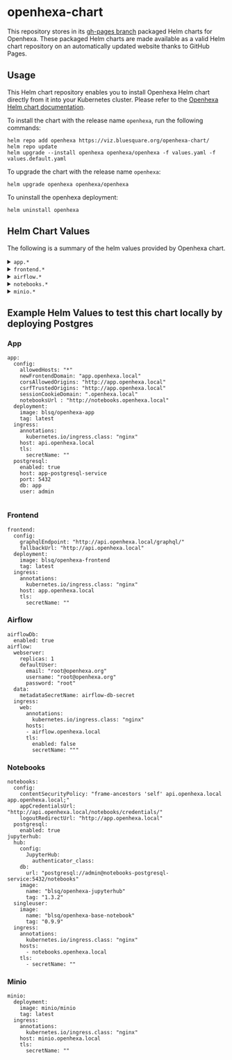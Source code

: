 # openhexa-chart

This repository stores in its [gh-pages branch](https://github.com/BLSQ/openhexa-chart/tree/gh-pages) packaged Helm charts for Openhexa. These packaged Helm charts are made available as a valid Helm chart repository on an automatically updated website thanks to GitHub Pages. 

## Usage

This Helm chart repository enables you to install Openhexa Helm chart directly from it into your Kubernetes cluster. Please refer to the [Openhexa Helm chart documentation](https://github.com/BLSQ/openhexa-local-hosting#openhexa).

To install the chart with the release name `openhexa`, run the following commands:

```
helm repo add openhexa https://viz.bluesquare.org/openhexa-chart/
helm repo update
helm upgrade --install openhexa openhexa/openhexa -f values.yaml -f values.default.yaml 
```

To upgrade the chart with the release name `openhexa`:

```
helm upgrade openhexa openhexa/openhexa
```

To uninstall the openhexa deployment:

```
helm uninstall openhexa 
```

## Helm Chart Values

The following is a summary of the helm values provided by Openhexa chart.

<details>
<summary><code>app.*</code></summary>

| Parameter                                 | Description                                   | Default                                                 |
|-------------------------------------------|-----------------------------------------------|---------------------------------------------------------|
| `app.config.allowedHosts`                 | Set `ALLOWED_HOSTS`                           | `""`                                                    |
| `app.config.newFrontendDomain`            | Set `NEW_FRONTEND_DOMAIN`                     | `""`                                                    |
| `app.config.csrfTrustedOrigins`           | Set `CSRF_TRUSTED_ORIGINS`                    | `""`                                                    |
| `app.config.sessionCookieDomain`          | Set `SESSION_COOKIE_DOMAIN`                   | `""`                                                    |
| `app.config.notebooksUrl`                 | Set `NOTEBOOKS_URL`                           | `""`                                                    |
| `app.config.useHttps`                     | Enable security                               | `true`                                                  |
| `app.config.debug`                        | Enable debug                                  | `false`                                                 |
| `app.deployment.image`                    | Openhexa app image                            | `blsq/openhexa-app`                                     |
| `app.deployment.tag`                      | Openhexa app tag                              | `""`                                                    |
| `app.ingress.annotations`                 | Web Ingress annotations                       | `{}`                                                    |
| `app.ingress.host`                        | Url of Openhexa App                           | `""`                                                    |
| `app.ingress.tls.secretName`              | Name of a Secret containing a TLS private key and certificate  | `""`                                   |
| `app.postgresql.enabled`                  | Deploy Postgresql with this Chart             | `false`                                                |
| `app.postgresql.host`                     | Host of app database to use                   | `""`                                                    |
| `app.postgresql.port`                     | Postgres port                                 | `5432`                                                  |
| `app.postgresql.db`                       | App postgres database to use                  | `""`                                                    |
| `app.postgresql.user`                     | App postgres user to use                      | `""`                                                    |
<hr>
</details>

<details>
<summary><code>frontend.*</code></summary>

| Parameter                                 | Description                                   | Default                                                 |
|-------------------------------------------|-----------------------------------------------|---------------------------------------------------------|
| `frontend.config.graphqlEndpoint`         | Set `GRAPHQL_ENDPOINT`                        | `""`                                                    |
| `frontend.config.fallbackUrl`             | Set `FALLBACK_URL`                            | `""`                                                    |
| `frontend.deployment.image`               | Openhexa frontend image                       | `blsq/openhexa-frontend`                                |
| `frontend.deployment.tag`                 | Openhexa frontend tag                         | `""`                                                    |
| `frontend.ingress.annotations`            | Web Ingress annotations                       | `{}`                                                    |
| `frontend.ingress.host`                   | Url of Openhexa frontend                      | `""`                                                    |
| `frontend.ingress.tls.secretName`         | Web Ingress TLS                               | `""`                                                    |
<hr>
</details>

<details>
<summary><code>airflow.*</code></summary>

| Parameter                                 | Description                                   | Default                                                 |
|-------------------------------------------|-----------------------------------------------|---------------------------------------------------------|
| `airflowDb.enabled`                       | Deploy Postgresql with this Chart             | `false`                                                 |
| `airflow.webserver.replicas`              | Number of webservers                          | `1`                                                     |
| `airflow.webserver.defaultUser.email`     | Set initial user email                        | `""`                                                    |
| `airflow.webserver.defaultUser.username`  | Set initial user name                         | `""`                                                    |
| `airflow.webserver.defaultUser.password`  | Set initial user password                     | `""`                                                    |
| `airflow.data.metadataSecretName`         | Set connection values from a Secret           | `airflow-db-secret`                                     |
| `airflow.ingress.web.annotations`         | Web Ingress annotations                       | `{}`                                                    |
| `airflow.ingress.web.hosts`               | Url of Openhexa airflow                       | `[]`                                                    |
| `airflow.ingress.web.tls.enabled`         | Enable TLS termination for the web Ingress                     | `false`                                |
| `airflow.ingress.web.tls.secretName`      | Name of a Secret containing a TLS private key and certificate  | `""`                                   |
<hr>
</details>

<details>
<summary><code>notebooks.*</code></summary>

| Parameter                                 | Description                                   | Default                                                 |
|-------------------------------------------|-----------------------------------------------|---------------------------------------------------------|
| `notebooks.config.contentSecurityPolicy`  | Set `CONTENT_SECURITY_POLICY`                 | `""`                                                    |
| `notebooks.config.appCredentialsUrl`      | Set `APP_CREDENTIALS_URL`                     | `""`                                                    |
| `notebooks.config.logoutRedirectUrl`      | Set `LOGOUT_REDIRECT_URL`                     | `""`                                                    |
| `notebooks.postgresql.enabled `           | Deploy Postgresql with this Chart             | `false`                                                 |
| `jupyterhub.hub.config.JupyterHub.authenticator_class`| Authenticator class KubeSpawner                                | ``                                     |
| `jupyterhub.hub.db.url`                               | Notebooks postgres URL to use                                  | `""`                                   |
| `jupyterhub.hub.image.name`                           | Openhexa Jupyterhub image                                      | `blsq/openhexa-jupyterhub`             |
| `jupyterhub.hub.image.tag`                            | Openhexa Jupyterhub tag                                        | `{}`                                   | 
| `jupyterhub.singleuser.image.name`                    | Openhexa Singleuser image                                      | `blsq/openhexa-base-notebook`          |
| `jupyterhub.singleuser.image.tag`                     | Openhexa Singleuser tag                                        | `false`                                |
| `jupyterhub.ingress.annotations`                      | Web Ingress annotations                                        | `""`                                   |
| `jupyterhub.ingress.hosts`                            | Url of Openhexa notebooks                                      | `[]`                                   |
| `jupyterhub.ingress.tls.0.secretName`                 | Name of a Secret containing a TLS private key and certificate  | `""`                                   |

<hr>
</details>

<details>
<summary><code>minio.*</code></summary>

| Parameter                                 | Description                                   | Default                                                 |
|-------------------------------------------|-----------------------------------------------|---------------------------------------------------------|
| `minio.deployment.image`                  | Minio image                                   | `"minio/minio"`                                         |
| `minio.deployment.tag`                    | Minio tag                                     | `"latest"`                                              |
| `minio.ingress.annotations`               | Web Ingress annotations                       | `{}`                                                    |
| `minio.ingress.host`                      | Url of minio                                  | `""`                                                    |
| `minio.ingress.tls.secretName`            | Name of a Secret containing a TLS private key and certificate   | `""`                                  |

<hr>
</details>

## Example Helm Values to test this chart locally by deploying Postgres

### App

```
app:
  config:
    allowedHosts: "*"
    newFrontendDomain: "app.openhexa.local"
    corsAllowedOrigins: "http://app.openhexa.local"
    csrfTrustedOrigins: "http://app.openhexa.local"
    sessionCookieDomain: ".openhexa.local"
    notebooksUrl : "http://notebooks.openhexa.local"
  deployment:
    image: blsq/openhexa-app
    tag: latest
  ingress:
    annotations:
      kubernetes.io/ingress.class: "nginx"
    host: api.openhexa.local
    tls:
      secretName: ""
  postgresql:
    enabled: true
    host: app-postgresql-service
    port: 5432
    db: app
    user: admin
  
```
### Frontend

```
frontend:
  config:
    graphqlEndpoint: "http://api.openhexa.local/graphql/"
    fallbackUrl: "http://api.openhexa.local"
  deployment:
    image: blsq/openhexa-frontend
    tag: latest
  ingress:
    annotations:
      kubernetes.io/ingress.class: "nginx"
    host: app.openhexa.local
    tls:
      secretName: ""
```
### Airflow

```
airflowDb:
  enabled: true
airflow:
  webserver:
    replicas: 1
    defaultUser:
      email: "root@openhexa.org"
      username: "root@openhexa.org"
      password: "root"
  data:
    metadataSecretName: airflow-db-secret
  ingress:
    web:
      annotations:
        kubernetes.io/ingress.class: "nginx"
      hosts: 
      - airflow.openhexa.local
      tls:
        enabled: false
        secretName: """
```
### Notebooks

```
notebooks:
  config:
    contentSecurityPolicy: "frame-ancestors 'self' api.openhexa.local app.openhexa.local;"
    appCredentialsUrl: "http://api.openhexa.local/notebooks/credentials/"
    logoutRedirectUrl: "http://app.openhexa.local"
  postgresql:
    enabled: true
jupyterhub:
  hub:
    config:
      JupyterHub:
        authenticator_class:
    db:
      url: "postgresql://admin@notebooks-postgresql-service:5432/notebooks"
    image:
      name: "blsq/openhexa-jupyterhub"
      tag: "1.3.2"
  singleuser:
    image:
      name: "blsq/openhexa-base-notebook"
      tag: "0.9.9"
  ingress:
    annotations:
      kubernetes.io/ingress.class: "nginx"
    hosts:
      - notebooks.openhexa.local
    tls:
      - secretName: "" 
```
### Minio

```
minio:
  deployment:
    image: minio/minio
    tag: latest
  ingress:
    annotations:
      kubernetes.io/ingress.class: "nginx"
    host: minio.openhexa.local
    tls:
      secretName: ""
```

